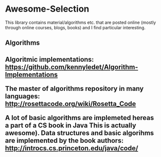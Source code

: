 # Awesome-Selection
This library contains material/algorithms etc. that are posted online (mostly through online courses, blogs, books) and I find particular interesting.

<h2>Algorithms<h2>

Algoritmic implementations: https://github.com/kennyledet/Algorithm-Implementations

The master of algorithms repository in many languages:
http://rosettacode.org/wiki/Rosetta_Code

A lot of basic algorithms are implemeted hereas a part of a CS book in Java This is actually awesome). Data structures and basic algorihms are implemented by the book authors:
http://introcs.cs.princeton.edu/java/code/

